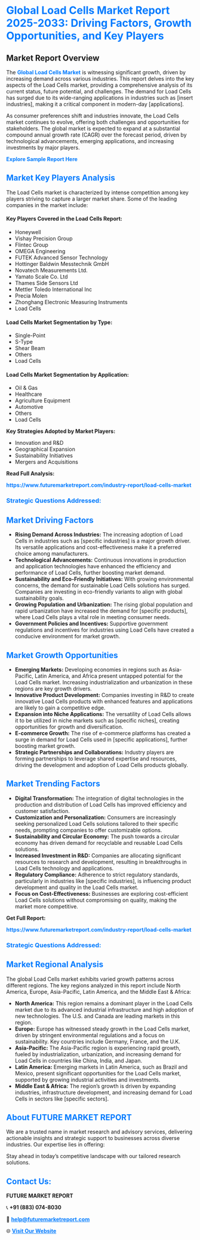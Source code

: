 <h1 style="color: #007BFF;">Global Load Cells Market Report 2025-2033: Driving Factors, Growth Opportunities, and Key Players</h1>

<section id="overview">
<h2>Market Report Overview</h2>
<p>The <a href="https://www.futuremarketreport.com/industry-report/load-cells-market" style="color: #007BFF; text-decoration: none;"><strong>Global Load Cells Market</strong></a> is witnessing significant growth, driven by increasing demand across various industries. This report delves into the key aspects of the Load Cells market, providing a comprehensive analysis of its current status, future potential, and challenges. The demand for Load Cells has surged due to its wide-ranging applications in industries such as [insert industries], making it a critical component in modern-day [applications].</p>
<p>As consumer preferences shift and industries innovate, the Load Cells market continues to evolve, offering both challenges and opportunities for stakeholders. The global market is expected to expand at a substantial compound annual growth rate (CAGR) over the forecast period, driven by technological advancements, emerging applications, and increasing investments by major players.</p>
</section>

<section id="overview">
<p><a href="https://www.futuremarketreport.com/request-sample/reportId=99995" style="color: #007BFF; text-decoration: none;"><strong>Explore Sample Report Here</strong></a></p>
</section>

<section id="key-players">
<h2 style="color: #007BFF;">Market Key Players Analysis</h2>
<p>The Load Cells market is characterized by intense competition among key players striving to capture a larger market share. Some of the leading companies in the market include:</p>
<h4>Key Players Covered in the Load Cells Report:</h4>
<ul><li>Honeywell</li><li>Vishay Precision Group</li><li>Flintec Group</li><li>OMEGA Engineering</li><li>FUTEK Advanced Sensor Technology</li><li>Hottinger Baldwin Messtechnik GmbH</li><li>Novatech Measurements Ltd.</li><li>Yamato Scale Co. Ltd</li><li>Thames Side Sensors Ltd</li><li>Mettler Toledo International Inc</li><li>Precia Molen</li><li>Zhonghang Electronic Measuring Instruments</li><li>Load Cells</li></ul>
<h4>Load Cells Market Segmentation by Type:</h4>
<ul><li>Single-Point</li><li>S-Type</li><li>Shear Beam</li><li>Others</li><li>Load Cells</li></ul>

<h4>Load Cells Market Segmentation by Application:</h4>
<ul><li>Oil &amp; Gas</li><li>Healthcare</li><li>Agriculture Equipment</li><li>Automotive</li><li>Others</li><li>Load Cells</li></ul>
<p><strong>Key Strategies Adopted by Market Players:</strong></p>
<ul>
<li>Innovation and R&D</li>
<li>Geographical Expansion</li>
<li>Sustainability Initiatives</li>
<li>Mergers and Acquisitions</li>
</ul>
</section>

<section>
<p><strong>Read Full Analysis: </strong></p><a href="https://www.futuremarketreport.com/industry-report/load-cells-market" style="color: #007BFF; text-decoration: none;"><strong>https://www.futuremarketreport.com/industry-report/load-cells-market</strong></a>
<h3 style="color: #007BFF;">Strategic Questions Addressed:</h3>
</section>

<section id="driving-factors">
<h2 style="color: #007BFF;">Market Driving Factors</h2>
<ul>
<li><strong>Rising Demand Across Industries:</strong> The increasing adoption of Load Cells in industries such as [specific industries] is a major growth driver. Its versatile applications and cost-effectiveness make it a preferred choice among manufacturers.</li>
<li><strong>Technological Advancements:</strong> Continuous innovations in production and application technologies have enhanced the efficiency and performance of Load Cells, further boosting market demand.</li>
<li><strong>Sustainability and Eco-Friendly Initiatives:</strong> With growing environmental concerns, the demand for sustainable Load Cells solutions has surged. Companies are investing in eco-friendly variants to align with global sustainability goals.</li>
<li><strong>Growing Population and Urbanization:</strong> The rising global population and rapid urbanization have increased the demand for [specific products], where Load Cells plays a vital role in meeting consumer needs.</li>
<li><strong>Government Policies and Incentives:</strong> Supportive government regulations and incentives for industries using Load Cells have created a conducive environment for market growth.</li>
</ul>
</section>

<section id="growth-opportunities">
<h2 style="color: #007BFF;">Market Growth Opportunities</h2>
<ul>
<li><strong>Emerging Markets:</strong> Developing economies in regions such as Asia-Pacific, Latin America, and Africa present untapped potential for the Load Cells market. Increasing industrialization and urbanization in these regions are key growth drivers.</li>
<li><strong>Innovative Product Development:</strong> Companies investing in R&D to create innovative Load Cells products with enhanced features and applications are likely to gain a competitive edge.</li>
<li><strong>Expansion into Niche Applications:</strong> The versatility of Load Cells allows it to be utilized in niche markets such as [specific niches], creating opportunities for growth and diversification.</li>
<li><strong>E-commerce Growth:</strong> The rise of e-commerce platforms has created a surge in demand for Load Cells used in [specific applications], further boosting market growth.</li>
<li><strong>Strategic Partnerships and Collaborations:</strong> Industry players are forming partnerships to leverage shared expertise and resources, driving the development and adoption of Load Cells products globally.</li>
</ul>
</section>

<section id="trending-factors">
<h2 style="color: #007BFF;">Market Trending Factors</h2>
<ul>
<li><strong>Digital Transformation:</strong> The integration of digital technologies in the production and distribution of Load Cells has improved efficiency and customer satisfaction.</li>
<li><strong>Customization and Personalization:</strong> Consumers are increasingly seeking personalized Load Cells solutions tailored to their specific needs, prompting companies to offer customizable options.</li>
<li><strong>Sustainability and Circular Economy:</strong> The push towards a circular economy has driven demand for recyclable and reusable Load Cells solutions.</li>
<li><strong>Increased Investment in R&D:</strong> Companies are allocating significant resources to research and development, resulting in breakthroughs in Load Cells technology and applications.</li>
<li><strong>Regulatory Compliance:</strong> Adherence to strict regulatory standards, particularly in industries like [specific industries], is influencing product development and quality in the Load Cells market.</li>
<li><strong>Focus on Cost-Effectiveness:</strong> Businesses are exploring cost-efficient Load Cells solutions without compromising on quality, making the market more competitive.</li>
</ul>
</section>

<section>
<p><strong>Get Full Report: </strong></p><a href="https://www.futuremarketreport.com/industry-report/load-cells-market" style="color: #007BFF; text-decoration: none;"><strong>https://www.futuremarketreport.com/industry-report/load-cells-market</strong></a>
<h3 style="color: #007BFF;">Strategic Questions Addressed:</h3>
</section>


<section id="regional-analysis">
<h2 style="color: #007BFF;">Market Regional Analysis</h2>
<p>The global Load Cells market exhibits varied growth patterns across different regions. The key regions analyzed in this report include North America, Europe, Asia-Pacific, Latin America, and the Middle East & Africa:</p>
<ul>
<li><strong>North America:</strong> This region remains a dominant player in the Load Cells market due to its advanced industrial infrastructure and high adoption of new technologies. The U.S. and Canada are leading markets in this region.</li>
<li><strong>Europe:</strong> Europe has witnessed steady growth in the Load Cells market, driven by stringent environmental regulations and a focus on sustainability. Key countries include Germany, France, and the U.K.</li>
<li><strong>Asia-Pacific:</strong> The Asia-Pacific region is experiencing rapid growth, fueled by industrialization, urbanization, and increasing demand for Load Cells in countries like China, India, and Japan.</li>
<li><strong>Latin America:</strong> Emerging markets in Latin America, such as Brazil and Mexico, present significant opportunities for the Load Cells market, supported by growing industrial activities and investments.</li>
<li><strong>Middle East & Africa:</strong> The region’s growth is driven by expanding industries, infrastructure development, and increasing demand for Load Cells in sectors like [specific sectors].</li>
</ul>
</section>

<footer>
<h2 style="color: #007BFF;">About FUTURE MARKET REPORT</h2>
<p>We are a trusted name in market research and advisory services, delivering actionable insights and strategic support to businesses across diverse industries. Our expertise lies in offering:</p>

<p>Stay ahead in today’s competitive landscape with our tailored research solutions.</p>

<h2 style="color: #007BFF;">Contact Us:</h2>
<p><strong>FUTURE MARKET REPORT</strong></p>
<p>📞 <strong>+91 (883) 074-8030</strong></p>
<p>📧 <strong><a href="mailto:help@futuremarketreport.com" style="color: #007BFF;">help@futuremarketreport.com</a></strong></p>
<p>🌐 <strong><a href="https://www.futuremarketreport.com/" style="color: #007BFF;">Visit Our Website</a></strong></p>
</footer>